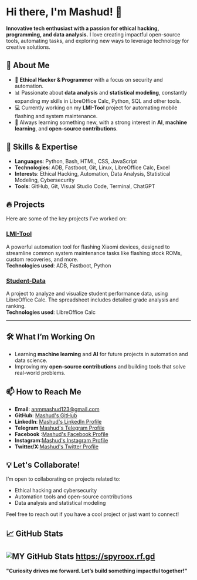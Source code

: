 # Hi there, I'm Mashud! 👋

**Innovative tech enthusiast with a passion for ethical hacking, programming, and data analysis.** I love creating impactful open-source tools, automating tasks, and exploring new ways to leverage technology for creative solutions.

## 🌟 About Me
- 🔐 **Ethical Hacker & Programmer** with a focus on security and automation.
- 📊 Passionate about **data analysis** and **statistical modeling**, constantly expanding my skills in LibreOffice Calc, Python, SQL and other tools.
- 💻 Currently working on my **LMI-Tool** project for automating mobile flashing and system maintenance.
- 🌱 Always learning something new, with a strong interest in **AI**, **machine learning**, and **open-source contributions**.

## 🚀 Skills & Expertise
- **Languages**: Python, Bash, HTML, CSS, JavaScript
- **Technologies**: ADB, Fastboot, Git, Linux, LibreOffice Calc, Excel
- **Interests**: Ethical Hacking, Automation, Data Analysis, Statistical Modeling, Cybersecurity
- **Tools**: GitHub, Git, Visual Studio Code, Terminal, ChatGPT

## 🔥 Projects
Here are some of the key projects I’ve worked on:

### [LMI-Tool](https://github.com/anmmashud/LMI-Tool)
A powerful automation tool for flashing Xiaomi devices, designed to streamline common system maintenance tasks like flashing stock ROMs, custom recoveries, and more.  
**Technologies used**: ADB, Fastboot, Python

### [Student-Data](https://github.com/anmmashud/Student-Data)
A project to analyze and visualize student performance data, using LibreOffice Calc. The spreadsheet includes detailed grade analysis and ranking.  
**Technologies used**: LibreOffice Calc

---

## 🛠️ What I’m Working On
- Learning **machine learning** and **AI** for future projects in automation and data science.
- Improving my **open-source contributions** and building tools that solve real-world problems.

## 📫 How to Reach Me
- **Email**: [anmmashud123@gmail.com](mailto:anmmashud123@gmail.com)
- **GitHub**: [Mashud's GitHub](https://github.com/anmmashud)
- **LinkedIn**: [Mashud's LinkedIn Profile](https://www.linkedin.com/in/anmmashud)
- **Telegram**:[Mashud's Telegram Profile](https://t.me/anmmashud)
- **Facebook** :[Mashud's Facebook Profile](https://facebook.com/anm.mashud.9)
- **Instagram**:[Mashud's Instagram Profile](https://instagram.com/anmmashud)
- **Twitter/X**:[Mashud's Twitter Profile](https://x.com/anm_mashud)

## 💡 Let's Collaborate!
I’m open to collaborating on projects related to:
- Ethical hacking and cybersecurity
- Automation tools and open-source contributions
- Data analysis and statistical modeling

Feel free to reach out if you have a cool project or just want to connect!

## 📈 GitHub Stats

![MY GitHub Stats](https://github-readme-stats.vercel.app/api?anmmashud=anmmashud&show_icons=true&theme=radical)
https://spyroox.rf.gd
---

**"Curiosity drives me forward. Let’s build something impactful together!"**

